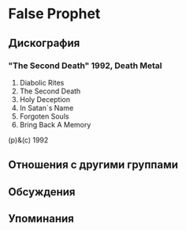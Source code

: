 # False Prophet



## Дискография

### "The Second Death" 1992, Death Metal

1. Diabolic Rites
2. The Second Death
3. Holy Deception
4. In Satan`s Name
5. Forgoten Souls
6. Bring Back A Memory

(p)&(c) 1992


## Отношения с другими группами


## Обсуждения


## Упоминания

